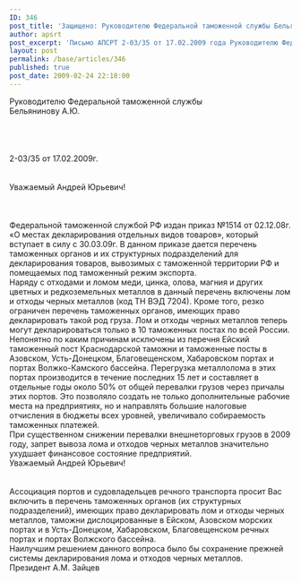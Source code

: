 ```yaml
---
ID: 346
post_title: 'Защищено: Руководителю Федеральной таможенной службы Бельянинову А. Ю.'
author: apsrt
post_excerpt: 'Письмо АПСРТ 2-03/35 от 17.02.2009 года Руководителю Федеральной таможенной службы Бельянинову А. Ю. &quot;О местах декларирования отдельных видов товаров&quot;'
layout: post
permalink: /base/articles/346
published: true
post_date: 2009-02-24 22:18:00
---
```

Руководителю Федеральной таможенной службы<br />
Бельянинову А.Ю.<br />
<br />
<br />
<br />
<br />
2-03/35 от 17.02.2009г.<br />
<br />
<br />
Уважаемый Андрей Юрьевич!<br />
<br />
<br />
<br />
    Федеральной таможенной службой РФ издан приказ №1514 от 02.12.08г.  «О  местах декларирования отдельных видов товаров», который вступает в силу с 30.03.09г. В данном приказе дается перечень таможенных органов и их структурных подразделений для декларирования товаров, вывозимых с таможенной территории РФ и помещаемых под таможенный режим экспорта.<br />
    Наряду с отходами и ломом меди, цинка, олова, магния и других цветных и  редкоземельных металлов в данный перечень включены лом и отходы черных металлов (код ТН ВЭД 7204). Кроме того,  резко  ограничен перечень таможенных органов, имеющих право декларировать такой род груза. Лом и отходы черных металлов теперь могут декларироваться только в 10 таможенных постах по всей России. Непонятно по каким причинам исключены из перечня Ейский  таможенный пост Краснодарской таможни и таможенные посты в Азовском, Усть-Донецком, Благовещенском, Хабаровском портах и  портах Волжко-Камского бассейна. Перегрузка металлолома в этих портах производится в течение последних  15 лет и составляет в отдельные годы около  50% от  общей  перевалки грузов через причалы этих портов. Это позволяло создать не только дополнительные рабочие места  на предприятиях, но  и  направлять  большие налоговые отчисления в  бюджеты всех уровней, увеличивало собираемость таможенных платежей.<br />
   При существенном  снижении перевалки внешнеторговых грузов в 2009 году, запрет вывоза лома и отходов  черных металлов значительно ухудшает финансовое состояние предприятий.                  <br />
 Уважаемый Андрей Юрьевич!                <br />
<br />
<br />
   Ассоциация портов и судовладельцев речного транспорта просит Вас  включить  в перечень таможенных органов (их структурных подразделений), имеющих право  декларировать  лом и отходы черных металлов, таможни дислоцированные  в Ейском, Азовском морских портах и в Усть-Донецком, Хабаровском, Благовещенском речных портах и портах  Волжского бассейна.<br />
  Наилучшим решением данного вопроса было бы сохранение прежней системы декларирования лома и отходов черных металлов.<br />
Президент                                                                                  А.М. Зайцев<br />
<br />